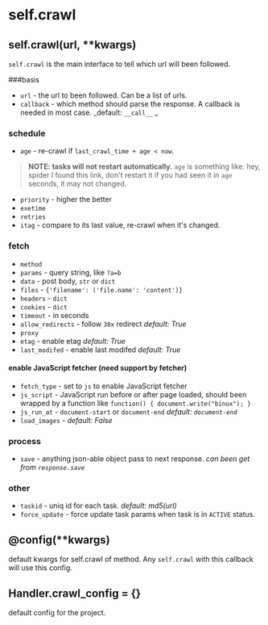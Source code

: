 self.crawl
===========

self.crawl(url, **kwargs)
-------------------------

`self.crawl` is the main interface to tell which url will been followed.

###basis

* `url` - the url to been followed. Can be a list of urls.
* `callback` - which method should parse the response. A callback is needed in most case. _default: `__call__` _

### schedule
* `age` - re-crawl if `last_crawl_time + age < now`.  
> **NOTE: tasks will not restart automatically.** `age` is something like: hey, spider I found this link, don't restart it if you had seen it in `age` seconds, it may not changed.

* `priority` - higher the better
* `exetime`
* `retries`
* `itag` - compare to its last value, re-crawl when it's changed.

### fetch
* `method`
* `params` - query string, like `?a=b`
* `data` - post body, `str` or `dict`
* `files` - `{'filename': ('file.name': 'content')}`
* `headers` - `dict`
* `cookies` - `dict`
* `timeout` - in seconds
* `allow_redirects` - follow `30x` redirect _default: True_
* `proxy`
* `etag` - enable etag _default: True_
* `last_modifed` - enable last modifed _default: True_

#### enable JavaScript fetcher (need support by fetcher)
* `fetch_type` - set to `js` to enable JavaScript fetcher
* `js_script` - JavaScript run before or after page loaded, should been wrapped by a function like `function() { document.write("binux"); }`
* `js_run_at` - `document-start` or `document-end` _default: `document-end`_
* `load_images` - _default: False_

### process
* `save` - anything json-able object pass to next response. _can been get from `response.save`_

### other
* `taskid` - uniq id for each task. _default: md5(url)_ 
* `force_update` - force update task params when task is in `ACTIVE` status.

@config(**kwargs)
-----------------
default kwargs for self.crawl of method. Any `self.crawl` with this callback will use this config.

Handler.crawl_config = {}
-------------------------
default config for the project. 
